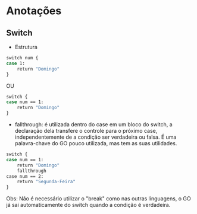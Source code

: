 # Anotações

## Switch

- Estrutura
```bash
switch num {
case 1:
    return "Domingo"
}
```

OU 

```bash
switch {
case num == 1:
    return "Domingo"
}
```

- fallthrough: é utilizada dentro do case em um bloco do switch, a declaração dela transfere o controle para o próximo case, independentemente de a condição ser verdadeira ou falsa. É uma palavra-chave do GO pouco utilizada, mas tem as suas utilidades.

```bash
switch {
case num == 1:
    return "Domingo"
    fallthrough
case num == 2:
    return "Segunda-Feira"
}
```

Obs: Não é necessário utilizar o "break" como nas outras linguagens, o GO já sai automaticamente do switch quando a condição é verdadeira.